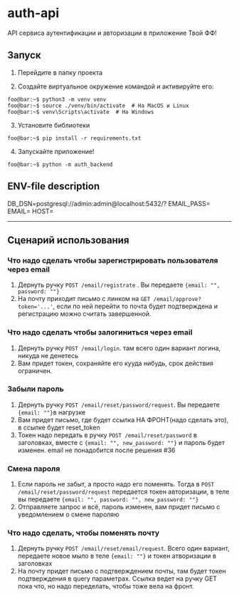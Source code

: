 # auth-api
 API сервиса аутентификации и авторизации в приложение Твой ФФ!

## Запуск

1) Перейдите в папку проекта

2) Создайте виртуальное окружение командой и активируйте его:
```console
foo@bar:~$ python3 -m venv venv
foo@bar:~$ source ./venv/bin/activate  # На MacOS и Linux
foo@bar:~$ venv\Scripts\activate  # На Windows
```

3) Установите библиотеки
```console
foo@bar:~$ pip install -r requirements.txt
```
4) Запускайте приложение!
```console
foo@bar:~$ python -m auth_backend
```

## ENV-file description

DB_DSN=postgresql://admin:admin@localhost:5432/?
EMAIL_PASS=
EMAIL=
HOST=

---

## Сценарий использования
### Что надо сделать чтобы зарегистрировать пользователя через email

1. Дернуть ручку `POST /email/registrate` . Вы передаете `{email: "", password: ""}`
2. На почту приходит письмо с линком на `GET /email/approve?token='...'`, если по ней перейти то почта будет подтверждена и регистрацию можно считать завершенной.

### Что надо сделать чтобы залогиниться через email

1. Дернуть ручку `POST /email/login`. там всего один вариант логина, никуда не денетесь 
2. Вам придет токен, сохраняйте его кууда нибудь, срок действия ограничен.

### Забыли пароль

1. Дернуть ручку `POST /email/reset/password/request`. Вы передаете `{email: ""}`в нагрузке 
2. Вам придет письмо, где будет ссылка НА ФРОНТ(надо сделать это), в ссылке будет reset_token
3. Токен надо передать в ручку `POST /email/reset/password` в заголовках, вместе с `{email: "", new_password: ""}` и пароль будет изменен. email не понадобится после решения #36
        
### Смена пароля 

1. Если пароль не забыт, а просто надо его поменять. Тогда в `POST /email/reset/password/request` передается токен авторизации, в теле вы передаете `{email: "", password: "", new_password: ""}`
2. Отправляете запрос и всё, пароль изменен, вам придет письмо с уведомлением о смене пароляю

### Что надо сделать, чтобы поменять почту

1. Дернуть ручку `POST /email/reset/email/request`. Всего один вариант, передаете новое мыло в теле `{email: ""}` и токен атворизации в заголовках
2. На почту придет письмо с подтверждением почты, там будет токен подтверждения в query параметрах. Ссылка ведет на ручку GET пока что, но надо переделать, чтобы тоже вела на фронт.
        

